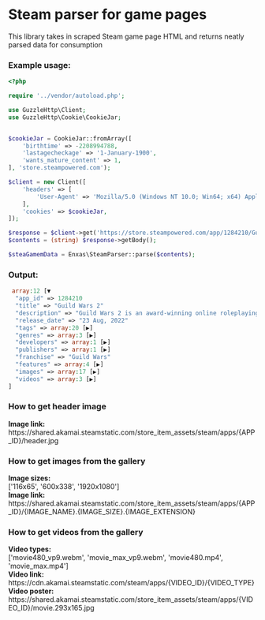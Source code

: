 # Steam parser for game pages

This library takes in scraped Steam game page HTML and returns neatly parsed data for consumption

### Example usage:
```php
<?php

require '../vendor/autoload.php';

use GuzzleHttp\Client;
use GuzzleHttp\Cookie\CookieJar;


$cookieJar = CookieJar::fromArray([
	'birthtime' => -2208994788,
	'lastagecheckage' => '1-January-1900',
	'wants_mature_content' => 1,
], 'store.steampowered.com');

$client = new Client([
	'headers' => [
		'User-Agent' => 'Mozilla/5.0 (Windows NT 10.0; Win64; x64) AppleWebKit/537.36 (KHTML, like Gecko) Chrome/126.0.0.0 Safari/537.36',
	],
	'cookies' => $cookieJar,
]);

$response = $client->get('https://store.steampowered.com/app/1284210/Guild_Wars_2/');
$contents = (string) $response->getBody();

$steaGamemData = Enxas\SteamParser::parse($contents);
```

### Output:
```php
 array:12 [▼
  "app_id" => 1284210
  "title" => "Guild Wars 2"
  "description" => "Guild Wars 2 is an award-winning online roleplaying game with fast-paced action combat, deep character customization, and no subscription fee required. Choose from an arsenal of professions and weapons, explore a vast open world, compete in PVP modes and more. Join over 16 million players now!"
  "release_date" => "23 Aug, 2022"
  "tags" => array:20 [▶]
  "genres" => array:3 [▶]
  "developers" => array:1 [▶]
  "publishers" => array:1 [▶]
  "franchise" => "Guild Wars"
  "features" => array:4 [▶]
  "images" => array:17 [▶]
  "videos" => array:3 [▶]
]
```

### How to get header image
**Image link:**  
https<nolink>://shared.akamai.steamstatic.com/store_item_assets/steam/apps/{APP_ID}/header.jpg

### How to get images from the gallery
**Image sizes:**  
['116x65', '600x338', '1920x1080']  
**Image link:**  
https<nolink>://shared.akamai.steamstatic.com/store_item_assets/steam/apps/{APP_ID}/{IMAGE_NAME}.{IMAGE_SIZE}.{IMAGE_EXTENSION}

### How to get videos from the gallery
**Video types:**  
['movie480_vp9.webm', 'movie_max_vp9.webm', 'movie480.mp4', 'movie_max.mp4']  
**Video link:**  
https<nolink>://cdn.akamai.steamstatic.com/steam/apps/{VIDEO_ID}/{VIDEO_TYPE}  
**Video poster:**  
https<nolink>://shared.akamai.steamstatic.com/store_item_assets/steam/apps/{VIDEO_ID}/movie.293x165.jpg
